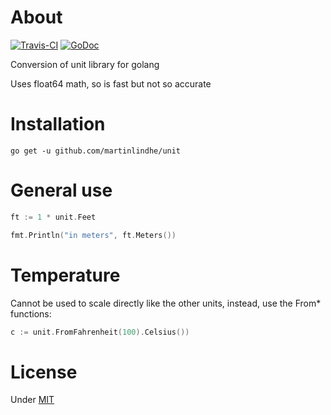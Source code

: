 # About

[![Travis-CI](https://api.travis-ci.org/martinlindhe/unit.svg)](https://travis-ci.org/martinlindhe/unit)
[![GoDoc](https://godoc.org/github.com/martinlindhe/unit?status.svg)](https://godoc.org/github.com/martinlindhe/unit)

Conversion of unit library for golang

Uses float64 math, so is fast but not so accurate


# Installation

```
go get -u github.com/martinlindhe/unit
```


# General use

```go
ft := 1 * unit.Feet

fmt.Println("in meters", ft.Meters())
```


# Temperature

Cannot be used to scale directly like the other units, instead, use the From* functions:

```go
c := unit.FromFahrenheit(100).Celsius())
```


# License

Under [MIT](LICENSE)
